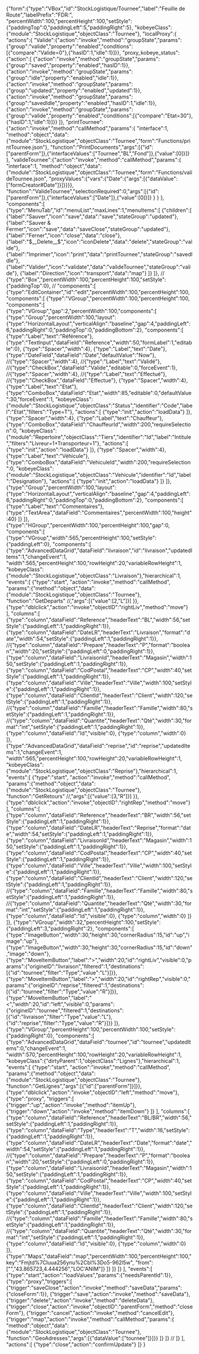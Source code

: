 {"form":{"type":"VBox","id":"StockLogistique/Tournee","label":"Feuille de Route","labelPrefix":"FDR:",
"percentWidth":100,"percentHeight":100,"setStyle":{"paddingTop":0,"paddingLeft":5,"paddingRight":5},
"kobeyeClass":{"module":"StockLogistique","objectClass":"Tournee"},
"localProxy":{
	"actions":{
		"Valide":{"action":"invoke","method":"groupState","params":{"group":"valide","property":"enabled","conditions":[{"compare":"Valide=0"},{"hasID":1,"idle":1}]}},
		"proxy_kobeye_status":{"action":[
			{"action":"invoke","method":"groupState","params":{"group":"saved","property":"enabled","hasID":1}},
			{"action":"invoke","method":"groupState","params":{"group":"idle","property":"enabled","idle":1}},
			{"action":"invoke","method":"groupState","params":{"group":"updated","property":"enabled","updated":1}},
			{"action":"invoke","method":"groupState","params":{"group":"savedIdle","property":"enabled","hasID":1,"idle":1}},
			{"action":"invoke","method":"groupState","params":{"group":"valide","property":"enabled","conditions":[{"compare":"Etat=30"},{"hasID":1,"idle":1}]}}
		]},
		"printTournee":{"action":"invoke","method":"callMethod","params":{
			"interface":1,
			"method":"object","data":{"module":"StockLogistique","objectClass":"Tournee","form":"Functions/printTournee.json"},
			"function":"PrintDocuments","args":[{"id":["parentForm"]},{"interfaceValues":["Tournee","BL","Fond"]},{"value":[0]}]}
		},
		"valideTournee":{"action":"invoke","method":"callMethod","params":{
			"interface":1,
			"method":"object","data":{"module":"StockLogistique","objectClass":"Tournee","form":"Functions/valideTournee.json",
			"proxyValues":{"vars":{"Date":{"args":[{"dataValue":["formCreator#Date"]}]}}}},
			"function":"ValideTournee","selectionRequired":0,"args":[{"id":["parentForm"]},{"interfaceValues":["Date"]},{"value":[0]}]}
		}
	}
},
"components":[
	{"type":"MenuTab","id":"menuList","maxLines":1,"menuItems":[
		{"children":[
			{"label":"Sauver","icon":"save","data":"save","stateGroup":"updated"},
			{"label":"Sauver & Fermer","icon":"save","data":"saveClose","stateGroup":"updated"},
			{"label":"Ferner","icon":"close","data":"close"},
			{"label":"$__Delete__$","icon":"iconDelete","data":"delete","stateGroup":"valide"},
			{"label":"Imprimer","icon":"print","data":"printTournee","stateGroup":"savedIdle"},
			{"label":"Valider","icon":"validate","data":"valideTournee","stateGroup":"valide"},
			{"label":"Direction","icon":"transport","data":"map"}
		]}
	]},
//	{"type":"Box","percentWidth":100,"percentHeight":100,"setStyle":{"paddingTop":0}, 
//	"components":[
		{"type":"EditContainer","id":"edit","percentWidth":100,"percentHeight":100,
		"components":[
			{"type":"VGroup","percentWidth":100,"percentHeight":100,
			"components":[
				{"type":"VGroup","gap":2,"percentWidth":100,"components":[
					{"type":"Group","percentWidth":100,"layout":{"type":"HorizontalLayout","verticalAlign":"baseline","gap":4,"paddingLeft":6,"paddingRight":0,"paddingTop":0,"paddingBottom":2},
					"components":[
						{"type":"Label","text":"Référence"},
						{"type":"TextInput","dataField":"Reference","width":50,"formLabel":1,"editable":0},
						{"type":"Spacer","width":4},
						{"type":"Label","text":"Date"},
						{"type":"DateField","dataField":"Date","defaultValue":"Now"},
						//{"type":"Spacer","width":4},
						//{"type":"Label","text":"Validé"},
						//{"type":"CheckBox","dataField":"Valide","editable":0,"forceEvent":1},
						//{"type":"Spacer","width":4},
						//{"type":"Label","text":"Effectué"},
						//{"type":"CheckBox","dataField":"Effectue"},
						{"type":"Spacer","width":4},
						{"type":"Label","text":"Etat"},
						{"type":"ComboBox","dataField":"Etat","width":85,"editable":0,"defaultValue":30,"forceEvent":1,
						"kobeyeClass":{"module":"StockLogistique","objectClass":"Status","identifier":"Code","label":"Etat","filters":"Type=T"},
						"actions":[
							{"type":"init","action":"loadData"}
						]},
						{"type":"Spacer","width":4},
						{"type":"Label","text":"Chauffeur"},
						{"type":"ComboBox","dataField":"ChauffeurId","width":200,"requireSelection":0,
						"kobeyeClass":{"module":"Repertoire","objectClass":"Tiers","identifier":"Id","label":"Intitule","filters":"Livreur=1+Transporteur=1"},
						"actions":[
							{"type":"init","action":"loadData"}
						]},
						{"type":"Spacer","width":4},
						{"type":"Label","text":"Véhicule"},
						{"type":"ComboBox","dataField":"VehiculeId","width":200,"requireSelection":0,
						"kobeyeClass":{"module":"StockLogistique","objectClass":"Vehicule","identifier":"Id","label":"Designation"},
						"actions":[
							{"type":"init","action":"loadData"}
						]}
					]},
					{"type":"Group","percentWidth":100,"layout":{"type":"HorizontalLayout","verticalAlign":"baseline","gap":4,"paddingLeft":6,"paddingRight":0,"paddingTop":0,"paddingBottom":2},
					"components":[
						{"type":"Label","text":"Commentaires"},
						{"type":"TextArea","dataField":"Commentaires","percentWidth":100,"height":40}
					]}
				]},
				{"type":"HGroup","percentWidth":100,"percentHeight":100,"gap":0,
				"components":[
					{"type":"VGroup","width":565,"percentHeight":100,"setStyle":{"paddingLeft":0},
					"components":[
						{"type":"AdvancedDataGrid","dataField":"livraison","id":"livraison","updatedItems":1,"changeEvent":1,
						"width":565,"percentHeight":100,"rowHeight":20,"variableRowHeight":1, 
						"kobeyeClass":{"module":"StockLogistique","objectClass":"Livraison"},"hierarchical":1,
						"events":[
							{"type":"start", "action":"invoke","method":"callMethod",
							"params":{"method":"object","data":{"module":"StockLogistique","objectClass":"Tournee"},
							"function":"GetDeparts"
							//,"args":[{"value":[2,"L"]}]
							}},
							{"type":"dblclick","action":"invoke","objectID":"rightLiv","method":"move"}
						],
						"columns":[
							{"type":"column","dataField":"Reference","headerText":"BL","width":56,"setStyle":{"paddingLeft":1,"paddingRight":1}},
							{"type":"column","dataField":"DateLR","headerText":"Livraison","format":"date","width":54,"setStyle":{"paddingLeft":1,"paddingRight":1}},
							//{"type":"column","dataField":"Prepare","headerText":"P","format":"boolean","width":20,"setStyle":{"paddingLeft":0,"paddingRight":1}},
							{"type":"column","dataField":"LivraisonId","headerText":"Magasin","width":150,"setStyle":{"paddingLeft":1,"paddingRight":1}},
							{"type":"column","dataField":"CodPostal","headerText":"CP","width":40,"setStyle":{"paddingLeft":1,"paddingRight":1}},
							{"type":"column","dataField":"Ville","headerText":"Ville","width":100,"setStyle":{"paddingLeft":1,"paddingRight":1}},
							{"type":"column","dataField":"ClientId","headerText":"Client","width":120,"setStyle":{"paddingLeft":1,"paddingRight":1}},
							//{"type":"column","dataField":"Famille","headerText":"Famille","width":80,"setStyle":{"paddingLeft":1,"paddingRight":1}},
							//{"type":"column","dataField":"Quantite","headerText":"Qté","width":30,"format":"int","setStyle":{"paddingLeft":1,"paddingRight":1}},
							{"type":"column","dataField":"Id","visible":0},
							{"type":"column","width":0}
						]},
						{"type":"AdvancedDataGrid","dataField":"reprise","id":"reprise","updatedItems":1,"changeEvent":1,
						"width":565,"percentHeight":100,"rowHeight":20,"variableRowHeight":1, 
						"kobeyeClass":{"module":"StockLogistique","objectClass":"Reprise"},"hierarchical":1,
						"events":[
							{"type":"start", "action":"invoke","method":"callMethod",
							"params":{"method":"object","data":{"module":"StockLogistique","objectClass":"Tournee"},
							"function":"GetRetours"
							//,"args":[{"value":[3,"R"]}]
							}},
							{"type":"dblclick","action":"invoke","objectID":"rightRep","method":"move"}
						],
						"columns":[
							{"type":"column","dataField":"Reference","headerText":"BR","width":56,"setStyle":{"paddingLeft":1,"paddingRight":1}},
							{"type":"column","dataField":"DateLR","headerText":"Reprise","format":"date","width":54,"setStyle":{"paddingLeft":1,"paddingRight":1}},
							{"type":"column","dataField":"LivraisonId","headerText":"Magasin","width":150,"setStyle":{"paddingLeft":1,"paddingRight":1}},
							{"type":"column","dataField":"CodPostal","headerText":"CP","width":40,"setStyle":{"paddingLeft":1,"paddingRight":1}},
							{"type":"column","dataField":"Ville","headerText":"Ville","width":100,"setStyle":{"paddingLeft":1,"paddingRight":1}},
							{"type":"column","dataField":"ClientId","headerText":"Client","width":120,"setStyle":{"paddingLeft":1,"paddingRight":1}},
							//{"type":"column","dataField":"Famille","headerText":"Famille","width":80,"setStyle":{"paddingLeft":1,"paddingRight":1}},
							//{"type":"column","dataField":"Quantite","headerText":"Qté","width":30,"format":"int","setStyle":{"paddingLeft":1,"paddingRight":1}},
							{"type":"column","dataField":"Id","visible":0},
							{"type":"column","width":0}
						]}
					]},
					{"type":"VGroup","width":32,"percentHeight":100,"setStyle":{"paddingLeft":3,"paddingRight":2},
					"components":[
						{"type":"ImageButton","width":30,"height":30,"cornerRadius":15,"id":"up","image":"up"},
						{"type":"ImageButton","width":30,"height":30,"cornerRadius":15,"id":"down","image":"down"},
						{"type":"MoveItemButton","label":">","width":20,"id":"rightLiv","visible":0,"params":{"origineID":"livraison","filtered":1,"destinations":[{"id":"tournee","filter":"Type","value":"L"}]}},
						{"type":"MoveItemButton","label":">","width":20,"id":"rightRep","visible":0,"params":{"origineID":"reprise","filtered":1,"destinations":[{"id":"tournee","filter":"Type","value":"R"}]}},
						{"type":"MoveItemButton","label":"<","width":20,"id":"left","visible":0,"params":{"origineID":"tournee","filtered":1,"destinations":[{"id":"livraison","filter":"Type","value":"L"},{"id":"reprise","filter":"Type","value":"R"}]}}
					]},
					{"type":"VGroup","percentHeight":100,"percentWidth":100,"setStyle":{"paddingRight":0},
					"components":[
						{"type":"AdvancedDataGrid","dataField":"tournee","id":"tournee","updatedItems":0,"changeEvent":1,
						"width":570,"percentHeight":100,"rowHeight":20,"variableRowHeight":1, 
						"kobeyeClass":{"dirtyParent":1,"objectClass":"Lignes"},"hierarchical":1,
						"events":[
							{"type":"start", "action":"invoke","method":"callMethod",
							"params":{"method":"object","data":{"module":"StockLogistique","objectClass":"Tournee"},
							"function":"GetLignes","args":[{"id":["parentForm"]}]}},
							{"type":"dblclick","action":"invoke","objectID":"left","method":"move"},
							{"type":"proxy", "triggers":[
								{"trigger":"up","action":"invoke","method":"itemUp"},
								{"trigger":"down","action":"invoke","method":"itemDown"}
							]}
						],
						"columns":[
							{"type":"column","dataField":"Reference","headerText":"BL/BR","width":56,"setStyle":{"paddingLeft":1,"paddingRight":1}},
							{"type":"column","dataField":"Type","headerText":"T","width":16,"setStyle":{"paddingLeft":1,"paddingRight":1}},
							{"type":"column","dataField":"DateLR","headerText":"Date","format":"date","width":54,"setStyle":{"paddingLeft":1,"paddingRight":1}},
							//{"type":"column","dataField":"Prepare","headerText":"P","format":"boolean","width":20,"setStyle":{"paddingLeft":0,"paddingRight":1}},
							{"type":"column","dataField":"LivraisonId","headerText":"Magasin","width":150,"setStyle":{"paddingLeft":1,"paddingRight":1}},
							{"type":"column","dataField":"CodPostal","headerText":"CP","width":40,"setStyle":{"paddingLeft":1,"paddingRight":1}},
							{"type":"column","dataField":"Ville","headerText":"Ville","width":100,"setStyle":{"paddingLeft":1,"paddingRight":1}},
							{"type":"column","dataField":"ClientId","headerText":"Client","width":120,"setStyle":{"paddingLeft":1,"paddingRight":1}},
							//{"type":"column","dataField":"Famille","headerText":"Famille","width":80,"setStyle":{"paddingLeft":1,"paddingRight":1}},
							//{"type":"column","dataField":"Quantite","headerText":"Qté","width":30,"format":"int","setStyle":{"paddingLeft":1,"paddingRight":1}},
							{"type":"column","dataField":"Id","visible":0},
							{"type":"column","width":0}
						]},
						{"type":"Maps","dataField":"map","percentWidth":100,"percentHeight":100,"key":"Fmjtd%7Cluua256ynu%2Cbl%3Do5-962l5w",
						"from":["","43.865723,4.444256","LOC'ANIM"]}
					]}
				]}
			]}
		],
		"events":[
			{"type":"start","action":"loadValues","params":{"needsParentId":1}},
			{"type":"proxy","triggers":[
				{"trigger":"saveClose","action":"invoke","method":"saveData","params":{"closeForm":1}},
				{"trigger":"save","action":"invoke","method":"saveData"},
				{"trigger":"delete","action":"invoke","method":"deleteData"},
				{"trigger":"close","action":"invoke","objectID":"parentForm","method":"closeForm"},
				{"trigger":"cancel","action":"invoke","method":"cancelEdit"},
				{"trigger":"map","action":"invoke","method":"callMethod","params":{
				"method":"object","data":{"module":"StockLogistique","objectClass":"Tournee"},
				"function":"GeoAdresses","args":[{"dataValue":["tournee"]}]}}
			]}
		]}
//	]}
],
"actions":[
	{"type":"close","action":"confirmUpdate"}
]}
}
